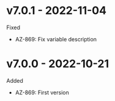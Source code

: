 # v7.0.1 - 2022-11-04

Fixed
  * AZ-869: Fix variable description

# v7.0.0 - 2022-10-21

Added
  * AZ-869: First version
